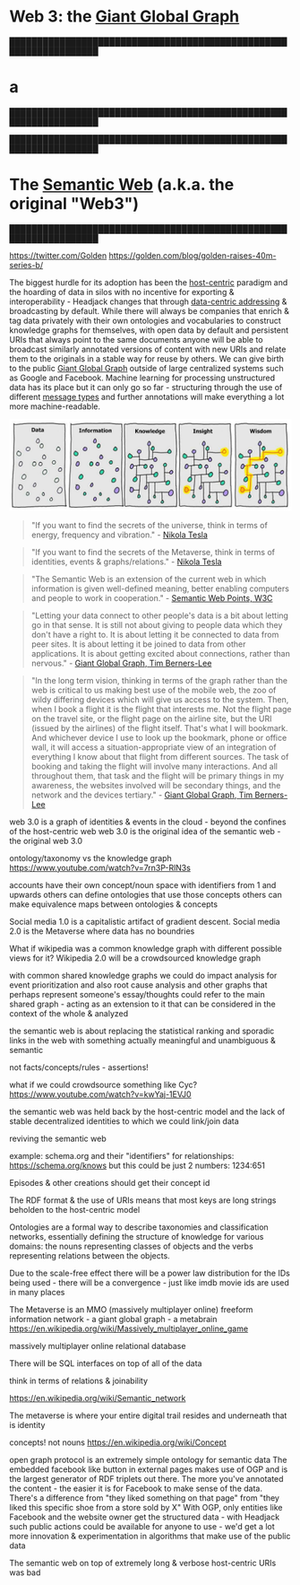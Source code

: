 # Web 3: the [Giant Global Graph](https://en.wikipedia.org/wiki/Giant_Global_Graph)

<!-- toc -->

██████████████████████████████████████████████████████████████████
# a
██████████████████████████████████████████████████████████████████

██████████████████████████████████████████████████████████████████
# The [Semantic Web](https://en.wikipedia.org/wiki/Semantic_Web) (a.k.a. the original "Web3")
██████████████████████████████████████████████████████████████████

https://twitter.com/Golden
https://golden.com/blog/golden-raises-40m-series-b/

The biggest hurdle for its adoption has been the [host-centric](host_centric.md#the-host-centric-web--its-decay) paradigm and the hoarding of data in silos with no incentive for exporting & interoperability - Headjack changes that through [data-centric addressing](host_vs_data_centric.md) & broadcasting by default. While there will always be companies that enrich & tag data privately with their own ontologies and vocabularies to construct knowledge graphs for themselves, with open data by default and persistent URIs that always point to the same documents anyone will be able to broadcast similarly annotated versions of content with new URIs and relate them to the originals in a stable way for reuse by others. We can give birth to the public [Giant Global Graph](https://en.wikipedia.org/wiki/Giant_Global_Graph) outside of large centralized systems such as Google and Facebook. Machine learning for processing unstructured data has its place but it can only go so far - structuring through the use of different [message types](messages.md) and further annotations will make everything a lot more machine-readable.

<img src="images/data_information_knowledge.jpg">

<!-- <img src="images/data_information_knowledge.png"> -->

<!-- source:
https://www.theifactory.com/news/gaining-wisdom-from-data/
https://www.theifactory.com/wp-content/uploads/2019/01/Data-Wisdom.jpg
-->







> "If you want to find the secrets of the universe, think in terms of energy, frequency and vibration." - [Nikola Tesla](https://www.goodreads.com/quotes/361785-if-you-want-to-find-the-secrets-of-the-universe)

> "If you want to find the secrets of the Metaverse, think in terms of identities, events & graphs/relations." - [Nikola Tesla](https://www.goodreads.com/quotes/361785-if-you-want-to-find-the-secrets-of-the-universe)


> "The Semantic Web is an extension of the current web in which information is given well-defined meaning, better enabling computers and people to work in cooperation." - [Semantic Web Points, W3C](https://www.w3.org/2001/sw/EO/points#:~:text=Semantic%20Web%20Points-,The%20Semantic%20Web%20is%20an%20extension%20of%20the%20current%20web%20in%20which%20information%20is%20given%20well%2Ddefined%20meaning%2C%20better%20enabling%20computers%20and%20people%20to%20work%20in%20cooperation.,-The%20following%20is)


> "Letting your data connect to other people's data is a bit about letting go in that sense. It is still not about giving to people data which they don't have a right to. It is about letting it be connected to data from peer sites. It is about letting it be joined to data from other applications. It is about getting excited about connections, rather than nervous." - [Giant Global Graph, Tim Berners-Lee](https://web.archive.org/web/20160713021037/http://dig.csail.mit.edu/breadcrumbs/node/215#:~:text=Letting%20your%20data,rather%20than%20nervous.)


> "In the long term vision, thinking in terms of the graph rather than the web is critical to us making best use of the mobile web, the zoo of wildy differing devices which will give us access to the system. Then, when I book a flight it is the flight that interests me. Not the flight page on the travel site, or the flight page on the airline site, but the URI (issued by the airlines) of the flight itself. That's what I will bookmark. And whichever device I use to look up the bookmark, phone or office wall, it will access a situation-appropriate view of an integration of everything I know about that flight from different sources. The task of booking and taking the flight will involve many interactions. And all throughout them, that task and the flight will be primary things in my awareness, the websites involved will be secondary things, and the network and the devices tertiary." - [Giant Global Graph, Tim Berners-Lee](https://web.archive.org/web/20160713021037/http://dig.csail.mit.edu/breadcrumbs/node/215#:~:text=In%20the%20long,the%20devices%20tertiary.)



web 3.0 is a graph of identities & events in the cloud - beyond the confines of the host-centric web
web 3.0 is the original idea of the semantic web - the original web 3.0

ontology/taxonomy vs the knowledge graph
https://www.youtube.com/watch?v=7rn3P-RlN3s



accounts have their own concept/noun space with identifiers from 1 and upwards
others can define ontologies that use those concepts
others can make equivalence maps between ontologies & concepts

Social media 1.0 is a capitalistic artifact of gradient descent. Social media 2.0 is the Metaverse where data has no boundries


What if wikipedia was a common knowledge graph with different possible views for it?
Wikipedia 2.0 will be a crowdsourced knowledge graph

with common shared knowledge graphs we could do impact analysis for event prioritization and also root cause analysis and other graphs that perhaps represent someone's essay/thoughts could refer to the main shared graph - acting as an extension to it that can be considered in the context of the whole & analyzed

the semantic web is about replacing the statistical ranking and sporadic links in the web with something actually meaningful and unambiguous & semantic


not facts/concepts/rules - assertions!


what if we could crowdsource something like Cyc?
https://www.youtube.com/watch?v=kwYaj-1EVJ0


the semantic web was held back by the host-centric model and the lack of stable decentralized identities to which we could link/join data

reviving the semantic web


example: schema.org and their "identifiers" for relationships:
https://schema.org/knows
but this could be just 2 numbers: 1234:651

Episodes & other creations should get their concept id

The RDF format & the use of URIs means that most keys are long strings beholden to the host-centric model

Ontologies are a formal way to describe taxonomies and classification networks, essentially defining the structure of knowledge for various domains: the nouns representing classes of objects and the verbs representing relations between the objects.

Due to the scale-free effect there will be a power law distribution for the IDs being used - there will be a convergence - just like imdb movie ids are used in many places



The Metaverse is an MMO (massively multiplayer online) freeform information network - a giant global graph - a metabrain
https://en.wikipedia.org/wiki/Massively_multiplayer_online_game

massively multiplayer online relational database

There will be SQL interfaces on top of all of the data

think in terms of relations & joinability

https://en.wikipedia.org/wiki/Semantic_network

The metaverse is where your entire digital trail resides and underneath that is identity

concepts! not nouns
https://en.wikipedia.org/wiki/Concept


open graph protocol is an extremely simple ontology for semantic data
The embedded facebook like button in external pages makes use of OGP and is the largest generator of RDF triplets out there. The more you've annotated the content - the easier it is for Facebook to make sense of the data.
There's a difference from "they liked something on that page" from "they liked this specific shoe from a store sold by X"
With OGP, only entities like Facebook and the website owner get the structured data - with Headjack such public actions could be available for anyone to use - we'd get a lot more innovation & experimentation in algorithms that make use of the public data

The semantic web on top of extremely long & verbose host-centric URIs was bad

